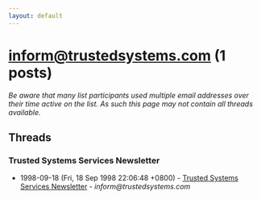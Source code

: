 ```yaml
---
layout: default
---
```


# inform@trustedsystems.com (1 posts)

_Be aware that many list participants used multiple email addresses over their time active on the list. As such this page may not contain all threads available._

## Threads

### Trusted Systems Services Newsletter
+ 1998-09-18 (Fri, 18 Sep 1998 22:06:48 +0800) - [Trusted Systems Services Newsletter](/archive/1998/09/adf1d2897cb91af3a9040e5b3e4581ce035c208d09bc4cdd7ffa83a7f17f68e1) - _inform@trustedsystems.com_

